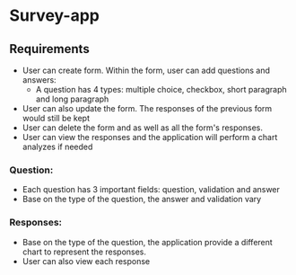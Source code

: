 # Survey-app

## Requirements

- User can create form. Within the form, user can add questions and answers:
  - A question has 4 types: multiple choice, checkbox, short paragraph and long paragraph
- User can also update the form. The responses of the previous form would still be kept
- User can delete the form and as well as all the form's responses.
- User can view the responses and the application will perform a chart analyzes if needed

### Question:

- Each question has 3 important fields: question, validation and answer
- Base on the type of the question, the answer and validation vary

### Responses:

- Base on the type of the question, the application provide a different chart to represent the responses.
- User can also view each response
